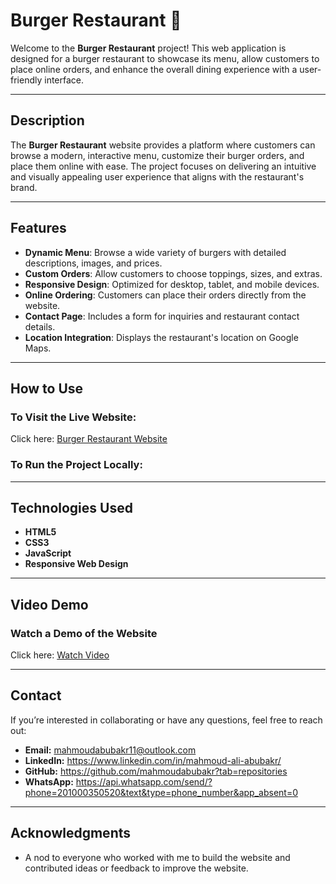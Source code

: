 # Burger Restaurant 🍔  

Welcome to the **Burger Restaurant** project! This web application is designed for a burger restaurant to showcase its menu, allow customers to place online orders, and enhance the overall dining experience with a user-friendly interface.  

---

## Description  
The **Burger Restaurant** website provides a platform where customers can browse a modern, interactive menu, customize their burger orders, and place them online with ease. The project focuses on delivering an intuitive and visually appealing user experience that aligns with the restaurant's brand.  

---

## Features  
- **Dynamic Menu**: Browse a wide variety of burgers with detailed descriptions, images, and prices.  
- **Custom Orders**: Allow customers to choose toppings, sizes, and extras.  
- **Responsive Design**: Optimized for desktop, tablet, and mobile devices.  
- **Online Ordering**: Customers can place their orders directly from the website.  
- **Contact Page**: Includes a form for inquiries and restaurant contact details.  
- **Location Integration**: Displays the restaurant's location on Google Maps.  

---

## How to Use  
### To Visit the Live Website:  
Click here: [Burger Restaurant Website](https://mahmoudabubakr.github.io/Burger-Restaurant/)  

### To Run the Project Locally:  


---

## Technologies Used  
- **HTML5**  
- **CSS3**  
- **JavaScript**  
- **Responsive Web Design**

---  

## Video Demo  
### Watch a Demo of the Website
Click here: [Watch Video](https://drive.google.com/file/d/1L1MJshpCVciQ3iBcL5f6u8itbNoNsWvu/preview)

---

## Contact  
If you’re interested in collaborating or have any questions, feel free to reach out:  
- **Email:** mahmoudabubakr11@outlook.com  
- **LinkedIn:** https://www.linkedin.com/in/mahmoud-ali-abubakr/  
- **GitHub:** https://github.com/mahmoudabubakr?tab=repositories
- **WhatsApp:** https://api.whatsapp.com/send/?phone=201000350520&text&type=phone_number&app_absent=0

---

## Acknowledgments   
- A nod to everyone who worked with me to build the website and contributed ideas or feedback to improve the website.  

